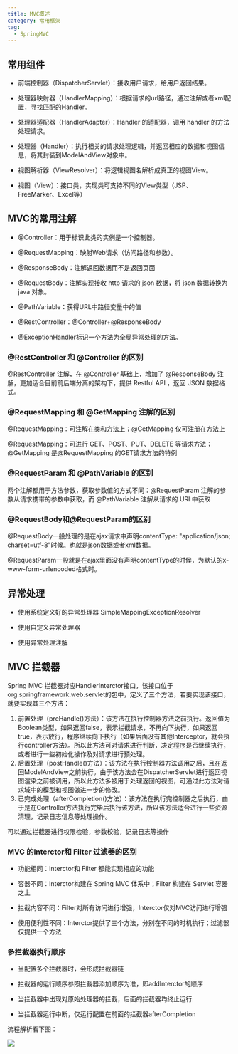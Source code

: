 ```yaml
---
title: MVC概述
category: 常用框架
tag:
  - SpringMVC
---
```




## 常用组件

- 前端控制器（DispatcherServlet）：接收用户请求，给用户返回结果。

- 处理器映射器（HandlerMapping）：根据请求的url路径，通过注解或者xml配置，寻找匹配的Handler。

- 处理器适配器（HandlerAdapter）：Handler 的适配器，调用 handler 的方法处理请求。

- 处理器（Handler）：执行相关的请求处理逻辑，并返回相应的数据和视图信息，将其封装到ModelAndView对象中。

- 视图解析器（ViewResolver）：将逻辑视图名解析成真正的视图View。

- 视图（View）：接口类，实现类可支持不同的View类型（JSP、FreeMarker、Excel等）



## MVC的常用注解

- @Controller：用于标识此类的实例是一个控制器。

- @RequestMapping：映射Web请求（访问路径和参数）。

- @ResponseBody：注解返回数据而不是返回页面

- @RequestBody：注解实现接收 http 请求的 json 数据，将 json 数据转换为 java 对象。

- @PathVariable：获得URL中路径变量中的值

- @RestController：@Controller+@ResponseBody

- @ExceptionHandler标识一个方法为全局异常处理的方法。

 

### @RestController 和 @Controller 的区别

@RestController 注解，在 @Controller 基础上，增加了 @ResponseBody 注解，更加适合目前前后端分离的架构下，提供 Restful API ，返回 JSON 数据格式。

 

### @RequestMapping 和 @GetMapping 注解的区别

@RequestMapping：可注解在类和方法上；@GetMapping 仅可注册在方法上

@RequestMapping：可进行 GET、POST、PUT、DELETE 等请求方法；@GetMapping 是@RequestMapping 的GET请求方法的特例

 

### @RequestParam 和 @PathVariable 的区别

两个注解都用于方法参数，获取参数值的方式不同：@RequestParam 注解的参数从请求携带的参数中获取，而 @PathVariable 注解从请求的 URI 中获取

 

### @RequestBody和@RequestParam的区别

@RequestBody一般处理的是在ajax请求中声明contentType: "application/json; charset=utf-8"时候。也就是json数据或者xml数据。

@RequestParam一般就是在ajax里面没有声明contentType的时候，为默认的x-www-form-urlencoded格式时。

 

## 异常处理

- 使用系统定义好的异常处理器 SimpleMappingExceptionResolver

- 使用自定义异常处理器

- 使用异常处理注解

 

## MVC 拦截器

Spring MVC 拦截器对应HandlerInterctor接口，该接口位于org.springframework.web.servlet的包中，定义了三个方法，若要实现该接口，就要实现其三个方法：

1. 前置处理（preHandle()方法）：该方法在执行控制器方法之前执行。返回值为Boolean类型，如果返回false，表示拦截请求，不再向下执行，如果返回true，表示放行，程序继续向下执行（如果后面没有其他Interceptor，就会执行controller方法）。所以此方法可对请求进行判断，决定程序是否继续执行，或者进行一些初始化操作及对请求进行预处理。
2. 后置处理（postHandle()方法）：该方法在执行控制器方法调用之后，且在返回ModelAndView之前执行。由于该方法会在DispatcherServlet进行返回视图渲染之前被调用，所以此方法多被用于处理返回的视图，可通过此方法对请求域中的模型和视图做进一步的修改。
3. 已完成处理（afterCompletion()方法）：该方法在执行完控制器之后执行，由于是在Controller方法执行完毕后执行该方法，所以该方法适合进行一些资源清理，记录日志信息等处理操作。

可以通过拦截器进行权限检验，参数校验，记录日志等操作



### MVC 的Interctor和 Filter 过滤器的区别

- 功能相同：Interctor和 Filter 都能实现相应的功能

- 容器不同：Interctor构建在 Spring MVC 体系中；Filter 构建在 Servlet 容器之上

- 拦截内容不同：Filter对所有访问进行增强，Interctor仅对MVC访问进行增强

- 使用便利性不同：Interctor提供了三个方法，分别在不同的时机执行；过滤器仅提供一个方法



### 多拦截器执行顺序

- 当配置多个拦截器时，会形成拦截器链

- 拦截器的运行顺序参照拦截器添加顺序为准，即addInterctor的顺序

- 当拦截器中出现对原始处理器的拦截，后面的拦截器均终止运行

- 当拦截器运行中断，仅运行配置在前面的拦截器afterCompletion

流程解析看下图：

![](https://seven97-blog.oss-cn-hangzhou.aliyuncs.com/imgs/202404281539349.png)

 

 









